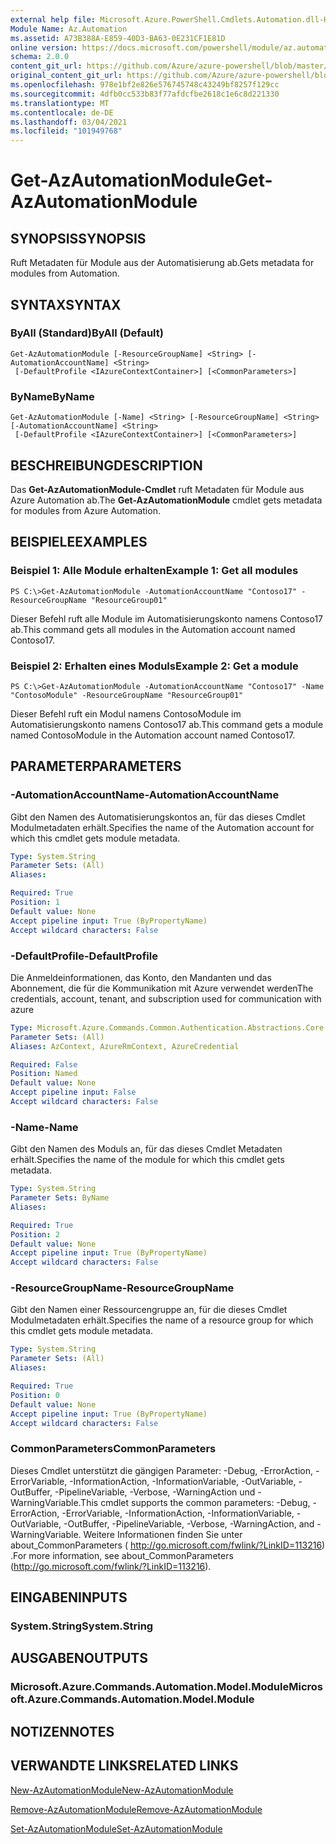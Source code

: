```yaml
---
external help file: Microsoft.Azure.PowerShell.Cmdlets.Automation.dll-Help.xml
Module Name: Az.Automation
ms.assetid: A73B388A-E859-40D3-BA63-0E231CF1E81D
online version: https://docs.microsoft.com/powershell/module/az.automation/get-azautomationmodule
schema: 2.0.0
content_git_url: https://github.com/Azure/azure-powershell/blob/master/src/Automation/Automation/help/Get-AzAutomationModule.md
original_content_git_url: https://github.com/Azure/azure-powershell/blob/master/src/Automation/Automation/help/Get-AzAutomationModule.md
ms.openlocfilehash: 978e1bf2e826e576745748c43249bf8257f129cc
ms.sourcegitcommit: 4dfb0cc533b83f77afdcfbe2618c1e6c8d221330
ms.translationtype: MT
ms.contentlocale: de-DE
ms.lasthandoff: 03/04/2021
ms.locfileid: "101949768"
---
```

# <span data-ttu-id="c7e0b-101">Get-AzAutomationModule</span><span class="sxs-lookup"><span data-stu-id="c7e0b-101">Get-AzAutomationModule</span></span>

## <span data-ttu-id="c7e0b-102">SYNOPSIS</span><span class="sxs-lookup"><span data-stu-id="c7e0b-102">SYNOPSIS</span></span>
<span data-ttu-id="c7e0b-103">Ruft Metadaten für Module aus der Automatisierung ab.</span><span class="sxs-lookup"><span data-stu-id="c7e0b-103">Gets metadata for modules from Automation.</span></span>

## <span data-ttu-id="c7e0b-104">SYNTAX</span><span class="sxs-lookup"><span data-stu-id="c7e0b-104">SYNTAX</span></span>

### <span data-ttu-id="c7e0b-105">ByAll (Standard)</span><span class="sxs-lookup"><span data-stu-id="c7e0b-105">ByAll (Default)</span></span>
```
Get-AzAutomationModule [-ResourceGroupName] <String> [-AutomationAccountName] <String>
 [-DefaultProfile <IAzureContextContainer>] [<CommonParameters>]
```

### <span data-ttu-id="c7e0b-106">ByName</span><span class="sxs-lookup"><span data-stu-id="c7e0b-106">ByName</span></span>
```
Get-AzAutomationModule [-Name] <String> [-ResourceGroupName] <String> [-AutomationAccountName] <String>
 [-DefaultProfile <IAzureContextContainer>] [<CommonParameters>]
```

## <span data-ttu-id="c7e0b-107">BESCHREIBUNG</span><span class="sxs-lookup"><span data-stu-id="c7e0b-107">DESCRIPTION</span></span>
<span data-ttu-id="c7e0b-108">Das **Get-AzAutomationModule-Cmdlet** ruft Metadaten für Module aus Azure Automation ab.</span><span class="sxs-lookup"><span data-stu-id="c7e0b-108">The **Get-AzAutomationModule** cmdlet gets metadata for modules from Azure Automation.</span></span>

## <span data-ttu-id="c7e0b-109">BEISPIELE</span><span class="sxs-lookup"><span data-stu-id="c7e0b-109">EXAMPLES</span></span>

### <span data-ttu-id="c7e0b-110">Beispiel 1: Alle Module erhalten</span><span class="sxs-lookup"><span data-stu-id="c7e0b-110">Example 1: Get all modules</span></span>
```
PS C:\>Get-AzAutomationModule -AutomationAccountName "Contoso17" -ResourceGroupName "ResourceGroup01"
```

<span data-ttu-id="c7e0b-111">Dieser Befehl ruft alle Module im Automatisierungskonto namens Contoso17 ab.</span><span class="sxs-lookup"><span data-stu-id="c7e0b-111">This command gets all modules in the Automation account named Contoso17.</span></span>

### <span data-ttu-id="c7e0b-112">Beispiel 2: Erhalten eines Moduls</span><span class="sxs-lookup"><span data-stu-id="c7e0b-112">Example 2: Get a module</span></span>
```
PS C:\>Get-AzAutomationModule -AutomationAccountName "Contoso17" -Name "ContosoModule" -ResourceGroupName "ResourceGroup01"
```

<span data-ttu-id="c7e0b-113">Dieser Befehl ruft ein Modul namens ContosoModule im Automatisierungskonto namens Contoso17 ab.</span><span class="sxs-lookup"><span data-stu-id="c7e0b-113">This command gets a module named ContosoModule in the Automation account named Contoso17.</span></span>

## <span data-ttu-id="c7e0b-114">PARAMETER</span><span class="sxs-lookup"><span data-stu-id="c7e0b-114">PARAMETERS</span></span>

### <span data-ttu-id="c7e0b-115">-AutomationAccountName</span><span class="sxs-lookup"><span data-stu-id="c7e0b-115">-AutomationAccountName</span></span>
<span data-ttu-id="c7e0b-116">Gibt den Namen des Automatisierungskontos an, für das dieses Cmdlet Modulmetadaten erhält.</span><span class="sxs-lookup"><span data-stu-id="c7e0b-116">Specifies the name of the Automation account for which this cmdlet gets module metadata.</span></span>

```yaml
Type: System.String
Parameter Sets: (All)
Aliases:

Required: True
Position: 1
Default value: None
Accept pipeline input: True (ByPropertyName)
Accept wildcard characters: False
```

### <span data-ttu-id="c7e0b-117">-DefaultProfile</span><span class="sxs-lookup"><span data-stu-id="c7e0b-117">-DefaultProfile</span></span>
<span data-ttu-id="c7e0b-118">Die Anmeldeinformationen, das Konto, den Mandanten und das Abonnement, die für die Kommunikation mit Azure verwendet werden</span><span class="sxs-lookup"><span data-stu-id="c7e0b-118">The credentials, account, tenant, and subscription used for communication with azure</span></span>

```yaml
Type: Microsoft.Azure.Commands.Common.Authentication.Abstractions.Core.IAzureContextContainer
Parameter Sets: (All)
Aliases: AzContext, AzureRmContext, AzureCredential

Required: False
Position: Named
Default value: None
Accept pipeline input: False
Accept wildcard characters: False
```

### <span data-ttu-id="c7e0b-119">-Name</span><span class="sxs-lookup"><span data-stu-id="c7e0b-119">-Name</span></span>
<span data-ttu-id="c7e0b-120">Gibt den Namen des Moduls an, für das dieses Cmdlet Metadaten erhält.</span><span class="sxs-lookup"><span data-stu-id="c7e0b-120">Specifies the name of the module for which this cmdlet gets metadata.</span></span>

```yaml
Type: System.String
Parameter Sets: ByName
Aliases:

Required: True
Position: 2
Default value: None
Accept pipeline input: True (ByPropertyName)
Accept wildcard characters: False
```

### <span data-ttu-id="c7e0b-121">-ResourceGroupName</span><span class="sxs-lookup"><span data-stu-id="c7e0b-121">-ResourceGroupName</span></span>
<span data-ttu-id="c7e0b-122">Gibt den Namen einer Ressourcengruppe an, für die dieses Cmdlet Modulmetadaten erhält.</span><span class="sxs-lookup"><span data-stu-id="c7e0b-122">Specifies the name of a resource group for which this cmdlet gets module metadata.</span></span>

```yaml
Type: System.String
Parameter Sets: (All)
Aliases:

Required: True
Position: 0
Default value: None
Accept pipeline input: True (ByPropertyName)
Accept wildcard characters: False
```

### <span data-ttu-id="c7e0b-123">CommonParameters</span><span class="sxs-lookup"><span data-stu-id="c7e0b-123">CommonParameters</span></span>
<span data-ttu-id="c7e0b-124">Dieses Cmdlet unterstützt die gängigen Parameter: -Debug, -ErrorAction, -ErrorVariable, -InformationAction, -InformationVariable, -OutVariable, -OutBuffer, -PipelineVariable, -Verbose, -WarningAction und -WarningVariable.</span><span class="sxs-lookup"><span data-stu-id="c7e0b-124">This cmdlet supports the common parameters: -Debug, -ErrorAction, -ErrorVariable, -InformationAction, -InformationVariable, -OutVariable, -OutBuffer, -PipelineVariable, -Verbose, -WarningAction, and -WarningVariable.</span></span> <span data-ttu-id="c7e0b-125">Weitere Informationen finden Sie unter about_CommonParameters ( http://go.microsoft.com/fwlink/?LinkID=113216) .</span><span class="sxs-lookup"><span data-stu-id="c7e0b-125">For more information, see about_CommonParameters (http://go.microsoft.com/fwlink/?LinkID=113216).</span></span>

## <span data-ttu-id="c7e0b-126">EINGABEN</span><span class="sxs-lookup"><span data-stu-id="c7e0b-126">INPUTS</span></span>

### <span data-ttu-id="c7e0b-127">System.String</span><span class="sxs-lookup"><span data-stu-id="c7e0b-127">System.String</span></span>

## <span data-ttu-id="c7e0b-128">AUSGABEN</span><span class="sxs-lookup"><span data-stu-id="c7e0b-128">OUTPUTS</span></span>

### <span data-ttu-id="c7e0b-129">Microsoft.Azure.Commands.Automation.Model.Module</span><span class="sxs-lookup"><span data-stu-id="c7e0b-129">Microsoft.Azure.Commands.Automation.Model.Module</span></span>

## <span data-ttu-id="c7e0b-130">NOTIZEN</span><span class="sxs-lookup"><span data-stu-id="c7e0b-130">NOTES</span></span>

## <span data-ttu-id="c7e0b-131">VERWANDTE LINKS</span><span class="sxs-lookup"><span data-stu-id="c7e0b-131">RELATED LINKS</span></span>

[<span data-ttu-id="c7e0b-132">New-AzAutomationModule</span><span class="sxs-lookup"><span data-stu-id="c7e0b-132">New-AzAutomationModule</span></span>](./New-AzAutomationModule.md)

[<span data-ttu-id="c7e0b-133">Remove-AzAutomationModule</span><span class="sxs-lookup"><span data-stu-id="c7e0b-133">Remove-AzAutomationModule</span></span>](./Remove-AzAutomationModule.md)

[<span data-ttu-id="c7e0b-134">Set-AzAutomationModule</span><span class="sxs-lookup"><span data-stu-id="c7e0b-134">Set-AzAutomationModule</span></span>](./Set-AzAutomationModule.md)


